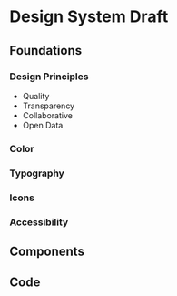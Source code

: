 # Design System <span class="badge badge--warning">Draft</span>

## Foundations

### Design Principles

- Quality
- Transparency
- Collaborative
- Open Data

### Color

### Typography

### Icons

### Accessibility

## Components

## Code

